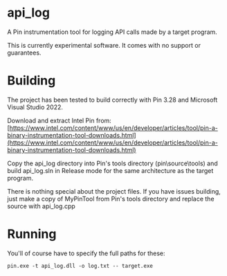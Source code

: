 # api_log

A Pin instrumentation tool for logging API calls made by a target program.

This is currently experimental software.  It comes with no support or guarantees.

# Building

The project has been tested to build correctly with Pin 3.28 and Microsoft Visual Studio 2022.

Download and extract Intel Pin from:  
[https://www.intel.com/content/www/us/en/developer/articles/tool/pin-a-binary-instrumentation-tool-downloads.html](https://www.intel.com/content/www/us/en/developer/articles/tool/pin-a-binary-instrumentation-tool-downloads.html)

Copy the api_log directory into Pin's tools directory (pin\source\tools\) and build api_log.sln in Release mode for the same architecture as the target program.

There is nothing special about the project files.  If you have issues building, just make a copy of MyPinTool from Pin's tools directory and replace the source with api_log.cpp

# Running

You'll of course have to specify the full paths for these:
```
pin.exe -t api_log.dll -o log.txt -- target.exe
```
